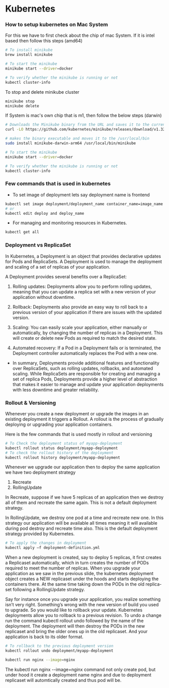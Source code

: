# Kubernetes

### How to setup kubernetes on Mac System

For this we have to first check about the chip of mac System. If it is intel based then follow this steps (amd64)

```bash
# To install minikube
brew install minikube

# To start the minikube
minikube start --driver=docker

# To verify whether the minikube is running or not
kubectl cluster-info

```

To stop and delete minikube cluster

```bash
minikube stop
minikube delete
```

If System is mac's own chip that is m1, then follow the below steps (darwin)

```bash
# Downloads the Minikube binary from the URL and saves it to the current directory with the name minikube-darwin-arm64
curl -LO https://github.com/kubernetes/minikube/releases/download/v1.32.0/minikube-darwin-arm64

# makes the binary executable and moves it to the /usr/local/bin
sudo install minikube-darwin-arm64 /usr/local/bin/minikube

# To start the minikube
minikube start --driver=docker

# To verify whether the minikube is running or not
kubectl cluster-info

```

### Few commands that is used in kubernetes

- To set image of deployment lets say deployment name is frontend

```bash
kubectl set image deployment/deployment_name container_name=image_name
# or
kubectl edit deploy and deploy_name
```

- For managing and monitoring resources in Kubernetes.

```bash
kubectl get all
```

### Deployment vs ReplicaSet

In Kubernetes, a Deployment is an object that provides declarative updates for Pods and ReplicaSets. A Deployment is used to manage the deployment and scaling of a set of replicas of your application.

A Deployment provides several benefits over a ReplicaSet:

1. Rolling updates: Deployments allow you to perform rolling updates, meaning that you can update a replica set with a new version of your application without downtime.

2. Rollback: Deployments also provide an easy way to roll back to a previous version of your application if there are issues with the updated version.

3. Scaling: You can easily scale your application, either manually or automatically, by changing the number of replicas in a Deployment. This will create or delete new Pods as required to match the desired state.

4. Automated recovery: If a Pod in a Deployment fails or is terminated, the Deployment controller automatically replaces the Pod with a new one.

- In summary, Deployments provide additional features and functionality over ReplicaSets, such as rolling updates, rollbacks, and automated scaling. While ReplicaSets are responsible for creating and managing a set of replica Pods, Deployments provide a higher level of abstraction that makes it easier to manage and update your application deployments with less downtime and greater reliability.

### Rollout & Versioning

Whenever you create a new deployment or upgrade the images in an existing deployment it triggers a Rollout. A rollout is the process of gradually deploying or upgrading your application containers.

Here is the few commands that is used mostly in rollout and versioning

```bash
# To Check the deployment status of myapp-deployment
kubectl rollout status deployment/myapp-deployment
# To check the rollout history of the deployment
kubectl rollout history deployment/myapp-deployment
```

Whenever we upgrade our application then to deploy the same application we have two deployment strategy

1. Recreate
2. RollingUpdate

In Recreate, suppose if we have 5 replicas of an application then we destroy all of them and recreate the same again. This is not a default deployment strategy.

In RollingUpdate, we destroy one pod at a time and recreate new one. In this strategy our application will be available all times meaning it will available during pod destroy and recreate time also. This is the default deployment strategy provided by Kubernetes.

```bash
# To apply the changes in deployment
kubectl apply –f deployment-definition.yml

```

When a new deployment is created, say to deploy 5 replicas, it first creates a Replicaset automatically, which in turn creates the number of PODs required to meet the number of replicas. When you upgrade your application as we saw in the previous slide, the kubernetes deployment object creates a NEW replicaset under the hoods and starts deploying the containers there. At the same time taking down the PODs in the old replica-set following a RollingUpdate strategy.

Say for instance once you upgrade your application, you realize something isn’t very right. Something’s wrong with the new version of build you used to upgrade. So you would like to rollback your update. Kubernetes deployments allow you to rollback to a previous revision. To undo a change run the command kubectl rollout undo followed by the name of the deployment. The deployment will then destroy the PODs in the new replicaset and bring the older ones up in the old replicaset. And your application is back to its older format.

```bash
# To rollback to the previous deployment version
kubectl rollout undo deployment/myapp-deployment
```

```bash
kubectl run nginx --image=nginx
```

The kubectl run nginx --image=nginx command not only create pod, but under hood it create a deployment name nginx and due to deployment replicaset will automtically created and thus pod will be.
